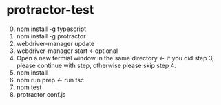 # protractor-test

0. npm install -g typescript
1. npm install -g protractor
2. webdriver-manager update
3. webdriver-manager start <-optional
4. Open a new termial window in the same directory <- if you did step 3, please continue with step, otherwise please skip step 4.
5. npm install
6. npm run prep <- run tsc
7. npm test
8. protractor conf.js
